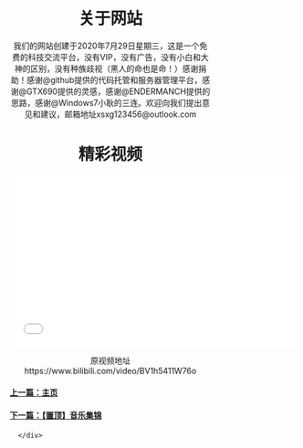 <html>
<head>
</head>
<body>
      <div style="width:70%;margin:0 auto">
          <p><h1><center>关于网站</center></h1></p>    
          <p><center><a>我们的网站创建于2020年7月29日星期三，这是一个免费的科技交流平台，没有VIP，没有广告，没有小白和大神的区别，没有种族歧视（黑人的命也是命！）感谢捐助！感谢@github提供的代码托管和服务器管理平台，感谢@GTX690提供的灵感，感谢@ENDERMANCH提供的思路，感谢@Windows7小耿的三连。欢迎向我们提出意见和建议，邮箱地址xsxg123456@outlook.com</a></center></p>
          <p><h1><center>精彩视频</center></h1></p>  
          <center><embed src="2011.mp4" width="500" height="300"></center>
       <p><center>原视频地址https://www.bilibili.com/video/BV1h5411W76o</center></p>
     <p><h4><a href="index.html">上一篇：主页</a></H4></p>
 <p><h4><a href="1.html">下一篇：【置顶】音乐集锦</a></H4></p>
          
      </div>
</body>
</html>

   
